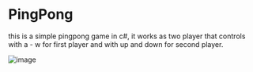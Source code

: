 # PingPong
this is a simple pingpong game in c#, it works as two player that controls with a - w for first player 
and with up and down for second player.







![image](https://user-images.githubusercontent.com/52606473/204372489-07094766-795f-44ef-87a1-17fc26321e31.png)
